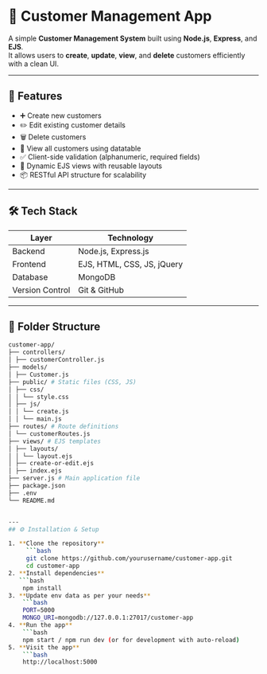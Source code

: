 # 🧾 Customer Management App

A simple **Customer Management System** built using **Node.js**, **Express**, and **EJS**.  
It allows users to **create**, **update**, **view**, and **delete** customers efficiently with a clean UI.

---

## 🚀 Features

- ➕ Create new customers  
- ✏️ Edit existing customer details  
- 🗑️ Delete customers  
- 👀 View all customers  using datatable
- ✅ Client-side validation (alphanumeric, required fields)  
- 🎨 Dynamic EJS views with reusable layouts  
- 📦 RESTful API structure for scalability  

---

## 🛠️ Tech Stack

| Layer | Technology |
|--------|-------------|
| Backend | Node.js, Express.js |
| Frontend | EJS, HTML, CSS, JS, jQuery |
| Database | MongoDB |
| Version Control | Git & GitHub |

---

## 📁 Folder Structure
```bash
customer-app/
├── controllers/ 
│ ├── customerController.js
├── models/ 
│ ├── Customer.js
├── public/ # Static files (CSS, JS)
│ ├── css/
│ │ └── style.css
│ ├── js/
│ │ └── create.js
│ │ └── main.js
├── routes/ # Route definitions
│ └── customerRoutes.js
├── views/ # EJS templates
│ ├── layouts/
│ │ └── layout.ejs
│ ├── create-or-edit.ejs
│ ├── index.ejs
├── server.js # Main application file
├── package.json
├── .env
└── README.md


---
## ⚙️ Installation & Setup

1. **Clone the repository**
     ```bash
     git clone https://github.com/yourusername/customer-app.git
     cd customer-app
2. **Install dependencies**
   ```bash
    npm install
3. **Update env data as per your needs**
    ```bash
    PORT=5000
    MONGO_URI=mongodb://127.0.0.1:27017/customer-app
4. **Run the app**
    ```bash
    npm start / npm run dev (or for development with auto-reload)
5. **Visit the app**
    ```bash
    http://localhost:5000

